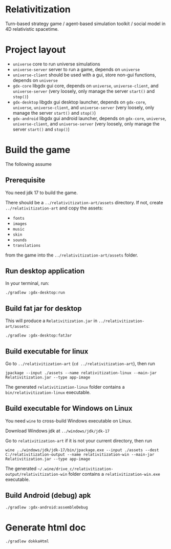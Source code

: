 # Relativitization
Turn-based strategy game / agent-based simulation toolkit / social model in 4D relativistic spacetime.

# Project layout
* `universe` core to run universe simulations
* `universe-server` server to run a game, depends on `universe`
* `universe-client` should be used with a gui, store non-gui functions, depends on `universe`
* `gdx-core` libgdx gui core, depends on `universe`,  `universe-client`, and `universe-server` (very loosely, only manage the server `start()` and `stop()`)
* `gdx-desktop` libgdx gui desktop launcher, depends on `gdx-core`, `universe`,  `universe-client`, and `universe-server` (very loosely, only manage the server `start()` and `stop()`)
* `gdx-android` libgdx gui android launcher, depends on `gdx-core`, `universe`,  `universe-client`, and `universe-server` (very loosely, only manage the server `start()` and `stop()`)


# Build the game
The following assume 

## Prerequisite
You need jdk 17 to build the game.

There should be a `../relativitization-art/assets` directory. If not, create `../relativitization-art`
and copy the assets:

* `fonts`
* `images`
* `music`
* `skin`
* `sounds`
* `translations`

from the game into the `../relativitization-art/assets` folder.

## Run desktop application
In your terminal, run:
```
./gradlew :gdx-desktop:run
```

## Build fat jar for desktop
This will produce a `Relativitization.jar` in `../relativitization-art/assets`:
```
./gradlew :gdx-desktop:fatJar
```

## Build executable for linux
Go to `../relativitization-art` (`cd ../relativitization-art`), then run
```
jpackage --input ./assets --name relativitization-linux --main-jar Relativitization.jar --type app-image
```

The generated `relativitization-linux` folder contains a `bin/relativitization-linux` executable.

## Build executable for Windows on Linux
You need `wine` to cross-build Windows executable on Linux.

Download Windows jdk at `../windows/jdk/jdk-17`

Go to `relativitization-art` if it is not your current directory, then run
```
wine ../windows/jdk/jdk-17/bin/jpackage.exe --input ./assets --dest C:/relativitization-output --name relativitization-win --main-jar Relativitization.jar --type app-image
```

The generated `~/.wine/drive_c/relativitization-output/relativitization-win` folder contains a `relativitization-win.exe` executable.


## Build Android (debug) apk
`./gradlew :gdx-android:assembleDebug`

# Generate html doc
`./gradlew dokkaHtml`
